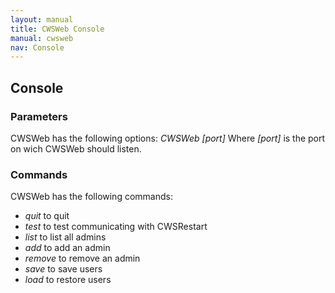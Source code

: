 ```yaml
---
layout: manual
title: CWSWeb Console
manual: cwsweb
nav: Console
---
```

## Console
### Parameters
CWSWeb has the following options:
*CWSWeb \[port\]*
Where *\[port\]* is the port on wich CWSWeb should listen.
### Commands
CWSWeb has the following commands:
- *quit* to quit
- *test* to test communicating with CWSRestart
- *list* to list all admins
- *add* to add an admin
- *remove* to remove an admin
- *save* to save users
- *load* to restore users